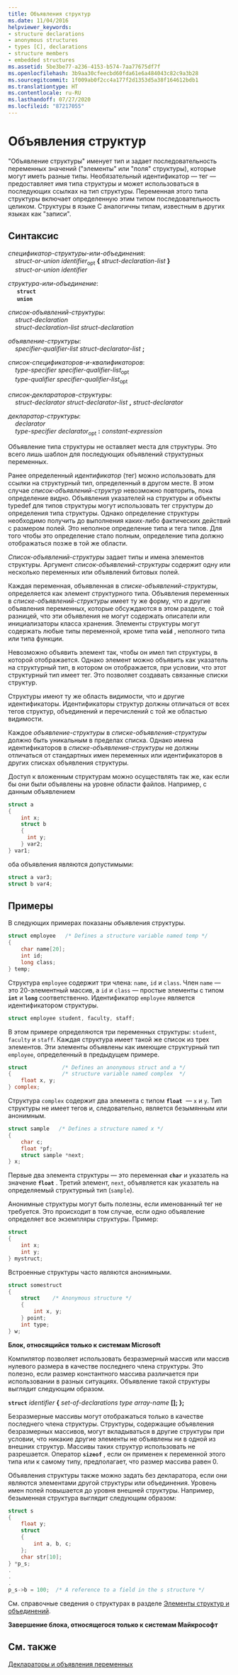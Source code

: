 ```yaml
---
title: Объявления структур
ms.date: 11/04/2016
helpviewer_keywords:
- structure declarations
- anonymous structures
- types [C], declarations
- structure members
- embedded structures
ms.assetid: 5be3be77-a236-4153-b574-7aa77675df7f
ms.openlocfilehash: 3b9aa30cfeecbd60fda61e6a484043c82c9a3b28
ms.sourcegitcommit: 1f009ab0f2cc4a177f2d1353d5a38f164612bdb1
ms.translationtype: HT
ms.contentlocale: ru-RU
ms.lasthandoff: 07/27/2020
ms.locfileid: "87217055"
---
```

# <a name="structure-declarations"></a>Объявления структур

"Объявление структуры" именует тип и задает последовательность переменных значений ("элементы" или "поля" структуры), которые могут иметь разные типы. Необязательный идентификатор — тег — предоставляет имя типа структуры и может использоваться в последующих ссылках на тип структуры. Переменная этого типа структуры включает определенную этим типом последовательность целиком. Структуры в языке C аналогичны типам, известным в других языках как "записи".

## <a name="syntax"></a>Синтаксис

*спецификатор-структуры-или-объединения*:<br/>
&nbsp;&nbsp;&nbsp;&nbsp;*struct-or-union* *identifier*<sub>opt</sub> **{** *struct-declaration-list* **}**<br/>
&nbsp;&nbsp;&nbsp;&nbsp;*struct-or-union* *identifier*

*структура-или-объединение*:<br/>
&nbsp;&nbsp;&nbsp;&nbsp; **`struct`**<br/>
&nbsp;&nbsp;&nbsp;&nbsp; **`union`**

*список-объявлений-структуры*:<br/>
&nbsp;&nbsp;&nbsp;&nbsp;*struct-declaration*<br/>
&nbsp;&nbsp;&nbsp;&nbsp;*struct-declaration-list* *struct-declaration*

*объявление-структуры*:<br/>
&nbsp;&nbsp;&nbsp;&nbsp;*specifier-qualifier-list* *struct-declarator-list* **;**

*список-спецификаторов-и-квалификаторов*:<br/>
&nbsp;&nbsp;&nbsp;&nbsp;*type-specifier* *specifier-qualifier-list*<sub>opt</sub><br/>
&nbsp;&nbsp;&nbsp;&nbsp;*type-qualifier* *specifier-qualifier-list*<sub>opt</sub>

*список-деклараторов-структуры*:<br/>
&nbsp;&nbsp;&nbsp;&nbsp;*struct-declarator* *struct-declarator-list* **,** *struct-declarator*

*декларатор-структуры*:<br/>
&nbsp;&nbsp;&nbsp;&nbsp;*declarator*<br/>
&nbsp;&nbsp;&nbsp;&nbsp;*type-specifier* *declarator*<sub>opt</sub> **:** *constant-expression*

Объявление типа структуры не оставляет места для структуры. Это всего лишь шаблон для последующих объявлений структурных переменных.

Ранее определенный *идентификатор* (тег) можно использовать для ссылки на структурный тип, определенный в другом месте. В этом случае *список-объявлений-структур* невозможно повторить, пока определение видно. Объявления указателей на структуры и объекты typedef для типов структуры могут использовать тег структуры до определения типа структуры. Однако определение структуры необходимо получить до выполнения каких-либо фактических действий с размером полей. Это неполное определение типа и тега типов. Для того чтобы это определение стало полным, определение типа должно отображаться позже в той же области.

*Список-объявлений-структуры* задает типы и имена элементов структуры. Аргумент *список-объявлений-структуры* содержит одну или несколько переменных или объявлений битовых полей.

Каждая переменная, объявленная в *списке-объявлений-структуры*, определяется как элемент структурного типа. Объявления переменных в *списке-объявлений-структуры* имеет ту же форму, что и другие объявления переменных, которые обсуждаются в этом разделе, с той разницей, что эти объявления не могут содержать описатели или инициализаторы класса хранения. Элементы структуры могут содержать любые типы переменной, кроме типа **`void`** , неполного типа или типа функции.

Невозможно объявить элемент так, чтобы он имел тип структуры, в которой отображается. Однако элемент можно объявить как указатель на структурный тип, в котором он отображается, при условии, что этот структурный тип имеет тег. Это позволяет создавать связанные списки структур.

Структуры имеют ту же область видимости, что и другие идентификаторы. Идентификаторы структур должны отличаться от всех тегов структур, объединений и перечислений с той же областью видимости.

Каждое *объявление-структуры* в *списке-объявления-структуры* должно быть уникальным в пределах списка. Однако имена идентификаторов в *списке-объявления-структуры* не должны отличаться от стандартных имен переменных или идентификаторов в других списках объявления структуры.

Доступ к вложенным структурам можно осуществлять так же, как если бы они были объявлены на уровне области файлов. Например, с данным объявлением

```C
struct a
{
    int x;
    struct b
    {
      int y;
    } var2;
} var1;
```

оба объявления являются допустимыми:

```C
struct a var3;
struct b var4;
```

## <a name="examples"></a>Примеры

В следующих примерах показаны объявления структуры.

```C
struct employee   /* Defines a structure variable named temp */
{
    char name[20];
    int id;
    long class;
} temp;
```

Структура `employee` содержит три члена: `name`, `id` и `class`. Член `name` — это 20-элементный массив, а `id` и `class` — простые элементы с типом **`int`** и **`long`** соответственно. Идентификатор `employee` является идентификатором структуры.

```C
struct employee student, faculty, staff;
```

В этом примере определяются три переменных структуры: `student`, `faculty` и `staff`. Каждая структура имеет такой же список из трех элементов. Эти элементы объявлены как имеющие структурный тип `employee`, определенный в предыдущем примере.

```C
struct           /* Defines an anonymous struct and a */
{                /* structure variable named complex  */
    float x, y;
} complex;
```

Структура `complex` содержит два элемента с типом **`float`**  — `x` и `y`. Тип структуры не имеет тегов и, следовательно, является безымянным или анонимным.

```C
struct sample   /* Defines a structure named x */
{
    char c;
    float *pf;
    struct sample *next;
} x;
```

Первые два элемента структуры — это переменная **`char`** и указатель на значение **`float`** . Третий элемент, `next`, объявляется как указатель на определяемый структурный тип (`sample`).

Анонимные структуры могут быть полезны, если именованный тег не требуется. Это происходит в том случае, если одно объявление определяет все экземпляры структуры. Пример:

```C
struct
{
    int x;
    int y;
} mystruct;
```

Встроенные структуры часто являются анонимными.

```C
struct somestruct
{
    struct    /* Anonymous structure */
    {
        int x, y;
    } point;
    int type;
} w;
```

**Блок, относящийся только к системам Microsoft**

Компилятор позволяет использовать безразмерный массив или массив нулевого размера в качестве последнего члена структуры. Это полезно, если размер константного массива различается при использовании в разных ситуациях. Объявление такой структуры выглядит следующим образом.

**`struct`** *identifier* **{** *set-of-declarations* *type* <em>array-name</em> **\[]; };**

Безразмерные массивы могут отображаться только в качестве последнего члена структуры. Структуры, содержащие объявления безразмерных массивов, могут вкладываться в другие структуры при условии, что никакие другие элементы не объявлены ни в одной из внешних структур. Массивы таких структур использовать не разрешается. Оператор **`sizeof`** , если он применен к переменной этого типа или к самому типу, предполагает, что размер массива равен 0.

Объявления структуры также можно задать без декларатора, если они являются элементами другой структуры или объединения. Уровень имен полей повышается до уровня внешней структуры. Например, безыменная структура выглядит следующим образом:

```C
struct s
{
    float y;
    struct
    {
        int a, b, c;
    };
    char str[10];
} *p_s;
.
.
.
p_s->b = 100;  /* A reference to a field in the s structure */
```

См. справочные сведения о структурах в разделе [Элементы структур и объединений](../c-language/structure-and-union-members.md).

**Завершение блока, относящегося только к системам Майкрософт**

## <a name="see-also"></a>См. также

[Деклараторы и объявления переменных](../c-language/declarators-and-variable-declarations.md)
